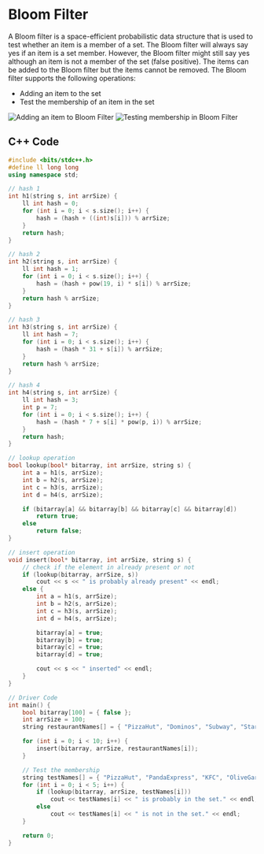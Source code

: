 # Bloom Filter

A Bloom filter is a space-efficient probabilistic data structure that is used to test whether an item is a member of a set. The Bloom filter will always say yes if an item is a set member. However, the Bloom filter might still say yes although an item is not a member of the set (false positive). The items can be added to the Bloom filter but the items cannot be removed. The Bloom filter supports the following operations:

- Adding an item to the set
- Test the membership of an item in the set

![Adding an item to Bloom Filter](https://systemdesign.one/bloom-filters-explained/add-item-bloom-filter.webp)
![Testing membership in Bloom Filter](https://systemdesign.one/bloom-filters-explained/item-membership-bloom-filter.webp)

## C++ Code

```cpp
#include <bits/stdc++.h>
#define ll long long
using namespace std;

// hash 1
int h1(string s, int arrSize) {
    ll int hash = 0;
    for (int i = 0; i < s.size(); i++) {
        hash = (hash + ((int)s[i])) % arrSize;
    }
    return hash;
}

// hash 2
int h2(string s, int arrSize) {
    ll int hash = 1;
    for (int i = 0; i < s.size(); i++) {
        hash = (hash + pow(19, i) * s[i]) % arrSize;
    }
    return hash % arrSize;
}

// hash 3
int h3(string s, int arrSize) {
    ll int hash = 7;
    for (int i = 0; i < s.size(); i++) {
        hash = (hash * 31 + s[i]) % arrSize;
    }
    return hash % arrSize;
}

// hash 4
int h4(string s, int arrSize) {
    ll int hash = 3;
    int p = 7;
    for (int i = 0; i < s.size(); i++) {
        hash = (hash * 7 + s[i] * pow(p, i)) % arrSize;
    }
    return hash;
}

// lookup operation
bool lookup(bool* bitarray, int arrSize, string s) {
    int a = h1(s, arrSize);
    int b = h2(s, arrSize);
    int c = h3(s, arrSize);
    int d = h4(s, arrSize);

    if (bitarray[a] && bitarray[b] && bitarray[c] && bitarray[d])
        return true;
    else
        return false;
}

// insert operation
void insert(bool* bitarray, int arrSize, string s) {
    // check if the element in already present or not
    if (lookup(bitarray, arrSize, s))
        cout << s << " is probably already present" << endl;
    else {
        int a = h1(s, arrSize);
        int b = h2(s, arrSize);
        int c = h3(s, arrSize);
        int d = h4(s, arrSize);

        bitarray[a] = true;
        bitarray[b] = true;
        bitarray[c] = true;
        bitarray[d] = true;

        cout << s << " inserted" << endl;
    }
}

// Driver Code
int main() {
    bool bitarray[100] = { false };
    int arrSize = 100;
    string restaurantNames[] = { "PizzaHut", "Dominos", "Subway", "Starbucks", "KFC", "BurgerKing", "TacoBell", "McDonalds", "Chipotle", "Wendys" };

    for (int i = 0; i < 10; i++) {
        insert(bitarray, arrSize, restaurantNames[i]);
    }

    // Test the membership
    string testNames[] = { "PizzaHut", "PandaExpress", "KFC", "OliveGarden", "BurgerKing" };
    for (int i = 0; i < 5; i++) {
        if (lookup(bitarray, arrSize, testNames[i]))
            cout << testNames[i] << " is probably in the set." << endl;
        else
            cout << testNames[i] << " is not in the set." << endl;
    }

    return 0;
}
